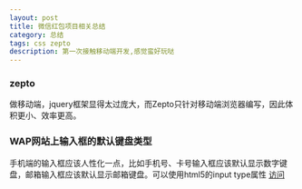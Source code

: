 ```yaml
---
layout: post
title: 微信红包项目相关总结
category: 总结
tags: css zepto 
description: 第一次接触移动端开发,感觉蛮好玩哒
---
```


### zepto
做移动端，jquery框架显得太过庞大，而Zepto只针对移动端浏览器编写，因此体积更小、效率更高。

### WAP网站上输入框的默认键盘类型
手机端的输入框应该人性化一点，比如手机号、卡号输入框应该默认显示数字键盘，邮箱输入框应该默认显示邮箱键盘。可以使用html5的input type属性 [访问](http://www.w3school.com.cn/html5/att_input_type.asp)